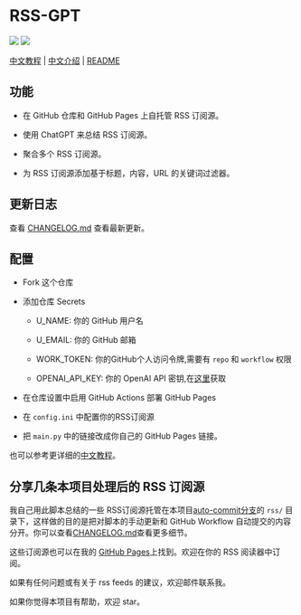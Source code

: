 # RSS-GPT

[![](https://img.shields.io/github/actions/workflow/status/yinan-c/RSS-GPT/cron-job.yml?label=cron-job)](https://github.com/yinan-c/RSS-GPT/actions/workflows/cron_job.yml)
[![](https://img.shields.io/github/actions/workflow/status/yinan-c/RSS-GPT/jekyll-gh-pages.yml?label=GitHub%20Pages)](https://github.com/yinan-c/RSS-GPT/actions/workflow/jekyll-gh-pages.yml)

[中文教程](https://yinan.me/rss-gpt-manual-zh.html) | [中文介绍](https://yinan.me/rss-gpt.html) | [README](README.md)

## 功能

- 在 GitHub 仓库和 GitHub Pages 上自托管 RSS 订阅源。

- 使用 ChatGPT 来总结 RSS 订阅源。

- 聚合多个 RSS 订阅源。

- 为 RSS 订阅源添加基于标题，内容，URL 的关键词过滤器。

## 更新日志

查看 [CHANGELOG.md](CHANGELOG-zh.md) 查看最新更新。

## 配置

- Fork 这个仓库

- 添加仓库 Secrets

    - U_NAME: 你的 GitHub 用户名

    - U_EMAIL: 你的 GitHub 邮箱

    - WORK_TOKEN: 你的GitHub个人访问令牌,需要有 `repo` 和 `workflow` 权限

    - OPENAI_API_KEY: 你的 OpenAI API 密钥,在[这里](https://platform.openai.com/account/api-keys)获取

- 在仓库设置中启用 GitHub Actions 部署 GitHub Pages

- 在 `config.ini` 中配置你的RSS订阅源

- 把 `main.py` 中的链接改成你自己的 GitHub Pages 链接。

也可以参考更详细的[中文教程](https://yinan.me/rss-gpt-manual-zh.html)。

## 分享几条本项目处理后的 RSS 订阅源

我自己用此脚本总结的一些 RSS订阅源托管在本项目[auto-commit分支](https://github.com/yinan-c/RSS-GPT/tree/auto-commit)的 `rss/` 目录下，这样做的目的是把对脚本的手动更新和 GitHub Workflow 自动提交的内容分开。你可以查看[CHANGELOG.md](CHANGELOG.md)查看更多细节。

这些订阅源也可以在我的 [GitHub Pages](https://yinan.me/RSS-GPT/rss/)上找到。欢迎在你的 RSS 阅读器中订阅。

如果有任何问题或有关于 rss feeds 的建议，欢迎邮件联系我。

如果你觉得本项目有帮助，欢迎 star。
